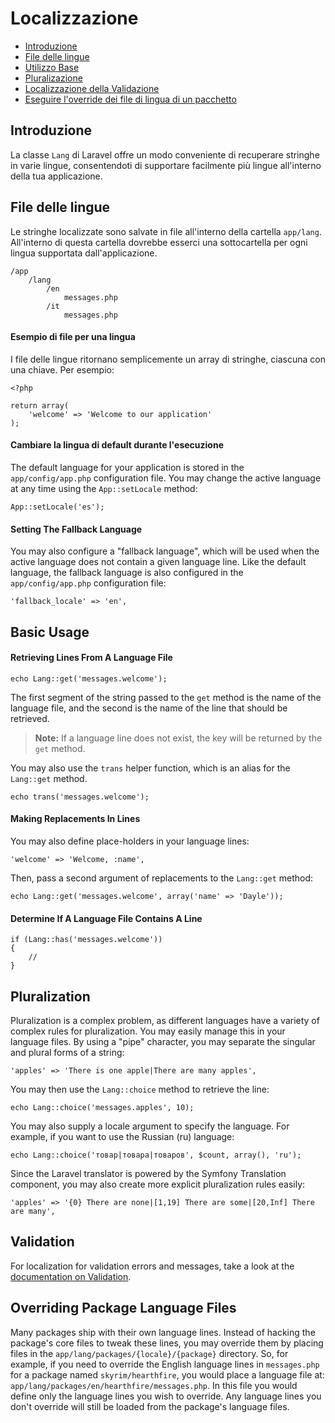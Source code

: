 # Localizzazione

- [Introduzione](#introduction)
- [File delle lingue](#language-files)
- [Utilizzo Base](#basic-usage)
- [Pluralizazione](#pluralization)
- [Localizzazione della Validazione](#validation)
- [Eseguire l'override dei file di lingua di un pacchetto](#overriding-package-language-files)

<a name="introduction"></a>
## Introduzione

La classe `Lang` di Laravel offre un modo conveniente di recuperare stringhe in varie lingue, consentendoti di supportare facilmente più lingue all'interno della tua applicazione.

<a name="language-files"></a>
## File delle lingue

Le stringhe localizzate sono salvate in file all'interno della cartella `app/lang`. All'interno di questa cartella dovrebbe esserci una sottocartella per ogni lingua supportata dall'applicazione.

	/app
		/lang
			/en
				messages.php
			/it
				messages.php

#### Esempio di file per una lingua

I file delle lingue ritornano semplicemente un array di stringhe, ciascuna con una chiave. Per esempio:

	<?php

	return array(
		'welcome' => 'Welcome to our application'
	);

#### Cambiare la lingua di default durante l'esecuzione

The default language for your application is stored in the `app/config/app.php` configuration file. You may change the active language at any time using the `App::setLocale` method:

	App::setLocale('es');

#### Setting The Fallback Language

You may also configure a "fallback language", which will be used when the active language does not contain a given language line. Like the default language, the fallback language is also configured in the `app/config/app.php` configuration file:

	'fallback_locale' => 'en',

<a name="basic-usage"></a>
## Basic Usage

#### Retrieving Lines From A Language File

	echo Lang::get('messages.welcome');

The first segment of the string passed to the `get` method is the name of the language file, and the second is the name of the line that should be retrieved.

> **Note:** If a language line does not exist, the key will be returned by the `get` method.

You may also use the `trans` helper function, which is an alias for the `Lang::get` method.

	echo trans('messages.welcome');

#### Making Replacements In Lines

You may also define place-holders in your language lines:

	'welcome' => 'Welcome, :name',

Then, pass a second argument of replacements to the `Lang::get` method:

	echo Lang::get('messages.welcome', array('name' => 'Dayle'));

#### Determine If A Language File Contains A Line

	if (Lang::has('messages.welcome'))
	{
		//
	}

<a name="pluralization"></a>
## Pluralization

Pluralization is a complex problem, as different languages have a variety of complex rules for pluralization. You may easily manage this in your language files. By using a "pipe" character, you may separate the singular and plural forms of a string:

	'apples' => 'There is one apple|There are many apples',

You may then use the `Lang::choice` method to retrieve the line:

	echo Lang::choice('messages.apples', 10);

You may also supply a locale argument to specify the language. For example, if you want to use the Russian (ru) language:

	echo Lang::choice('товар|товара|товаров', $count, array(), 'ru');

Since the Laravel translator is powered by the Symfony Translation component, you may also create more explicit pluralization rules easily:

	'apples' => '{0} There are none|[1,19] There are some|[20,Inf] There are many',


<a name="validation"></a>
## Validation

For localization for validation errors and messages, take a look at the <a href="/docs/validation#localization">documentation on Validation</a>.

<a name="overriding-package-language-files"></a>
## Overriding Package Language Files

Many packages ship with their own language lines. Instead of hacking the package's core files to tweak these lines, you may override them by placing files in the `app/lang/packages/{locale}/{package}` directory. So, for example, if you need to override the English language lines in `messages.php` for a package named `skyrim/hearthfire`, you would place a language file at: `app/lang/packages/en/hearthfire/messages.php`. In this file you would define only the language lines you wish to override. Any language lines you don't override will still be loaded from the package's language files.
